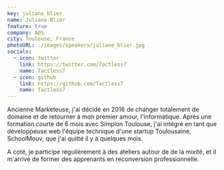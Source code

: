 ```yaml
---
key: juliane_blier
name: Juliane Blier
feature: true
company: AOS
city: Toulouse, France
photoURL: ./images/speakers/juliane_blier.jpg
socials:
  - icon: twitter
    link: https://twitter.com/Tactless7
    name: Tactless7
  - icon: github
    link: https://github.com/Tactless7
    name: Tactless7
---
```


Ancienne Marketeuse, j'ai décidé en 2016 de changer totalement de domaine et de retourner à mon premier amour, l'informatique. 
Après une formation courte de 6 mois avec Simplon Toulouse, j'ai intégré en tant que développeuse web l'équipe technique d'une startup Toulousaine, SchoolMouv, que j'ai quitté il y a quelques mois.

A coté, je participe régulièrement à des ateliers autour de de la mixité, et il m'arrive de former des apprenants en reconversion professionnelle.

